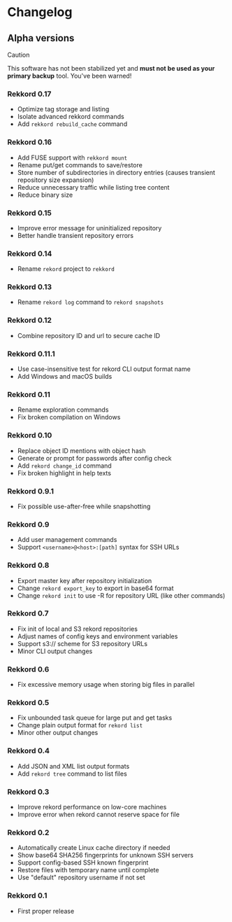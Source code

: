 # Changelog

## Alpha versions

> [!CAUTION]
> This software has not been stabilized yet and **must not be used as your primary backup** tool.
> You've been warned!

### Rekkord 0.17

- Optimize tag storage and listing
- Isolate advanced rekkord commands
- Add `rekkord rebuild_cache` command

### Rekkord 0.16

- Add FUSE support with `rekkord mount`
- Rename put/get commands to save/restore
- Store number of subdirectories in directory entries (causes transient repository size expansion)
- Reduce unnecessary traffic while listing tree content
- Reduce binary size

### Rekkord 0.15

- Improve error message for uninitialized repository
- Better handle transient repository errors

### Rekkord 0.14

- Rename `rekord` project to `rekkord`

### Rekkord 0.13

- Rename `rekord log` command to `rekord snapshots`

### Rekkord 0.12

- Combine repository ID and url to secure cache ID

### Rekkord 0.11.1

- Use case-insensitive test for rekord CLI output format name
- Add Windows and macOS builds

### Rekkord 0.11

- Rename exploration commands
- Fix broken compilation on Windows

### Rekkord 0.10

- Replace object ID mentions with object hash
- Generate or prompt for passwords after config check
- Add `rekord change_id` command
- Fix broken highlight in help texts

### Rekkord 0.9.1

- Fix possible use-after-free while snapshotting

### Rekkord 0.9

- Add user management commands
- Support `<username>@<host>:[path]` syntax for SSH URLs

### Rekkord 0.8

- Export master key after repository initialization
- Change `rekord export_key` to export in base64 format
- Change `rekord init` to use -R for repository URL (like other commands)

### Rekkord 0.7

- Fix init of local and S3 rekord repositories
- Adjust names of config keys and environment variables
- Support s3:// scheme for S3 repository URLs
- Minor CLI output changes

### Rekkord 0.6

- Fix excessive memory usage when storing big files in parallel

### Rekkord 0.5

- Fix unbounded task queue for large put and get tasks
- Change plain output format for `rekord list`
- Minor other output changes

### Rekkord 0.4

- Add JSON and XML list output formats
- Add `rekord tree` command to list files

### Rekkord 0.3

- Improve rekord performance on low-core machines
- Improve error when rekord cannot reserve space for file

### Rekkord 0.2

- Automatically create Linux cache directory if needed
- Show base64 SHA256 fingerprints for unknown SSH servers
- Support config-based SSH known fingerprint
- Restore files with temporary name until complete
- Use "default" repository username if not set

### Rekkord 0.1

- First proper release
